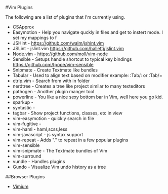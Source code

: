 #Vim Plugins

The following are a list of plugins that I'm currently using.

* CSApprox
* Easymotion - Help you navigate quckly in files and get to instert mode. I set my mappings to <leader><leader>f
* JSHint - https://github.com/walm/jshint.vim
* JSLint - jslint.vim https://github.com/hallettj/jslint.vim
* Node.vim - https://github.com/moll/vim-node
* Sensible - Setups handle shortcut to typical key bindings https://github.com/tpope/vim-sensible
* Snipmate - Create Textmate like bundles
* Tabular - Used to align text based on modifier example: :Tab/: or :Tab/=
* ctrlp.vim - Search from with in folder
* nerdtree - Creates a tree like project similar to many texteditors
* pathogen - Another plugin manger tool
* powerline - You like a nice sexy bottom bar in Vim, well here you go kid.
* sparkup - 
* syntastic - 
* tagbar - Show project functions, classes, etc in view
* vim-easymotion - quickly search in file
* vim-fugitive - 
* vim-haml - haml,scss,less
* vim-javascript - js syntax support
* vim-repeat - Adds "." to repeat in a few popular plugins
* vim-sensible
* vim-snipmate - The Textmate bundles of Vim
* vim-surround
* vundle - Handles plugins
* Gundo - Visualize Vim undo history as a tree


##Browser Plugins
* [Vimium](https://www.google.com/url?sa=t&rct=j&q=&esrc=s&source=web&cd=1&ved=0CCsQFjAA&url=https%3A%2F%2Fchrome.google.com%2Fwebstore%2Fdetail%2Fvimium%2Fdbepggeogbaibhgnhhndojpepiihcmeb%3Fhl%3Den&ei=NTAhUu2-L9G-sASNjYCIDg&usg=AFQjCNGVEIsfGDVYlqfmpcukjesiUdGsTw&bvm=bv.51495398,d.cWc)

